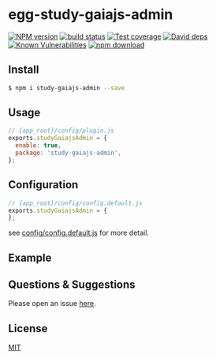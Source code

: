 # egg-study-gaiajs-admin

[![NPM version][npm-image]][npm-url]
[![build status][travis-image]][travis-url]
[![Test coverage][codecov-image]][codecov-url]
[![David deps][david-image]][david-url]
[![Known Vulnerabilities][snyk-image]][snyk-url]
[![npm download][download-image]][download-url]

[npm-image]: https://img.shields.io/npm/v/egg-study-gaiajs-admin.svg?style=flat-square
[npm-url]: https://npmjs.org/package/study-gaiajs-admin
[travis-image]: https://img.shields.io/travis/eggjs/study-gaiajs-admin.svg?style=flat-square
[travis-url]: https://travis-ci.org/eggjs/study-gaiajs-admin
[codecov-image]: https://img.shields.io/codecov/c/github/eggjs/study-gaiajs-admin.svg?style=flat-square
[codecov-url]: https://codecov.io/github/eggjs/study-gaiajs-admin?branch=master
[david-image]: https://img.shields.io/david/eggjs/study-gaiajs-admin.svg?style=flat-square
[david-url]: https://david-dm.org/eggjs/study-gaiajs-admin
[snyk-image]: https://snyk.io/test/npm/study-gaiajs-admin/badge.svg?style=flat-square
[snyk-url]: https://snyk.io/test/npm/study-gaiajs-admin
[download-image]: https://img.shields.io/npm/dm/study-gaiajs-admin.svg?style=flat-square
[download-url]: https://npmjs.org/package/study-gaiajs-admin

<!--
Description here.
-->

## Install

```bash
$ npm i study-gaiajs-admin --save
```

## Usage

```js
// {app_root}/config/plugin.js
exports.studyGaiajsAdmin = {
  enable: true,
  package: 'study-gaiajs-admin',
};
```

## Configuration

```js
// {app_root}/config/config.default.js
exports.studyGaiajsAdmin = {
};
```

see [config/config.default.js](config/config.default.js) for more detail.

## Example

<!-- example here -->

## Questions & Suggestions

Please open an issue [here](https://github.com/eggjs/egg/issues).

## License

[MIT](LICENSE)
